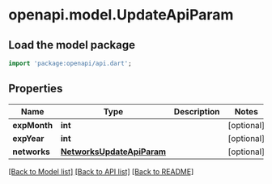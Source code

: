 # openapi.model.UpdateApiParam

## Load the model package
```dart
import 'package:openapi/api.dart';
```

## Properties
Name | Type | Description | Notes
------------ | ------------- | ------------- | -------------
**expMonth** | **int** |  | [optional] 
**expYear** | **int** |  | [optional] 
**networks** | [**NetworksUpdateApiParam**](NetworksUpdateApiParam.md) |  | [optional] 

[[Back to Model list]](../README.md#documentation-for-models) [[Back to API list]](../README.md#documentation-for-api-endpoints) [[Back to README]](../README.md)


